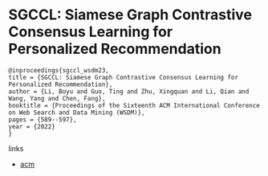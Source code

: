# SGCCL: Siamese Graph Contrastive Consensus Learning for Personalized Recommendation

```
@inproceedings{sgccl_wsdm23,
title = {SGCCL: Siamese Graph Contrastive Consensus Learning for Personalized Recommendation},
author = {Li, Boyu and Guo, Ting and Zhu, Xingquan and Li, Qian and Wang, Yang and Chen, Fang},
booktitle = {Proceedings of the Sixteenth ACM International Conference on Web Search and Data Mining (WSDM)},
pages = {589--597},
year = {2022}
}
```

links
- [acm](https://dl.acm.org/doi/10.1145/3539597.3570422)

